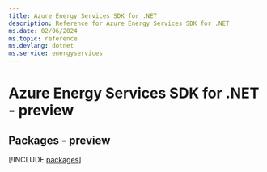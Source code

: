 ```yaml
---
title: Azure Energy Services SDK for .NET
description: Reference for Azure Energy Services SDK for .NET
ms.date: 02/06/2024
ms.topic: reference
ms.devlang: dotnet
ms.service: energyservices
---
```

# Azure Energy Services SDK for .NET - preview
## Packages - preview
[!INCLUDE [packages](energy-services-index.md)]